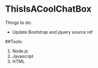 # ThisIsACoolChatBox

Things to do:
* Update Bootstrap and jquery source ref

##Tools:
  1. Node.js
  2. Javascript
  3. HTML
